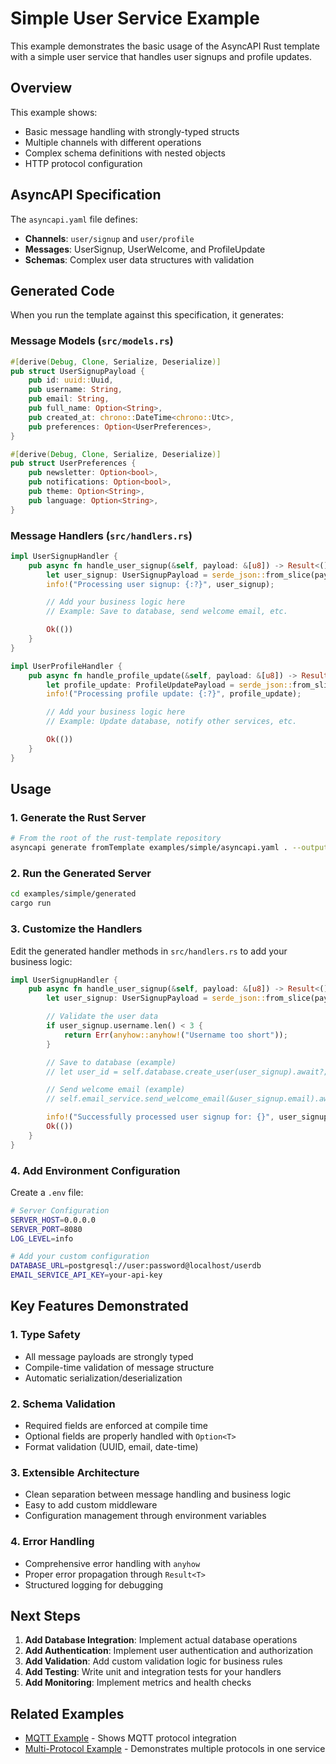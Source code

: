 # Simple User Service Example

This example demonstrates the basic usage of the AsyncAPI Rust template with a simple user service that handles user signups and profile updates.

## Overview

This example shows:
- Basic message handling with strongly-typed structs
- Multiple channels with different operations
- Complex schema definitions with nested objects
- HTTP protocol configuration

## AsyncAPI Specification

The `asyncapi.yaml` file defines:
- **Channels**: `user/signup` and `user/profile`
- **Messages**: UserSignup, UserWelcome, and ProfileUpdate
- **Schemas**: Complex user data structures with validation

## Generated Code

When you run the template against this specification, it generates:

### Message Models (`src/models.rs`)
```rust
#[derive(Debug, Clone, Serialize, Deserialize)]
pub struct UserSignupPayload {
    pub id: uuid::Uuid,
    pub username: String,
    pub email: String,
    pub full_name: Option<String>,
    pub created_at: chrono::DateTime<chrono::Utc>,
    pub preferences: Option<UserPreferences>,
}

#[derive(Debug, Clone, Serialize, Deserialize)]
pub struct UserPreferences {
    pub newsletter: Option<bool>,
    pub notifications: Option<bool>,
    pub theme: Option<String>,
    pub language: Option<String>,
}
```

### Message Handlers (`src/handlers.rs`)
```rust
impl UserSignupHandler {
    pub async fn handle_user_signup(&self, payload: &[u8]) -> Result<()> {
        let user_signup: UserSignupPayload = serde_json::from_slice(payload)?;
        info!("Processing user signup: {:?}", user_signup);

        // Add your business logic here
        // Example: Save to database, send welcome email, etc.

        Ok(())
    }
}

impl UserProfileHandler {
    pub async fn handle_profile_update(&self, payload: &[u8]) -> Result<()> {
        let profile_update: ProfileUpdatePayload = serde_json::from_slice(payload)?;
        info!("Processing profile update: {:?}", profile_update);

        // Add your business logic here
        // Example: Update database, notify other services, etc.

        Ok(())
    }
}
```

## Usage

### 1. Generate the Rust Server

```bash
# From the root of the rust-template repository
asyncapi generate fromTemplate examples/simple/asyncapi.yaml . --output examples/simple/generated --force-write
```

### 2. Run the Generated Server

```bash
cd examples/simple/generated
cargo run
```

### 3. Customize the Handlers

Edit the generated handler methods in `src/handlers.rs` to add your business logic:

```rust
impl UserSignupHandler {
    pub async fn handle_user_signup(&self, payload: &[u8]) -> Result<()> {
        let user_signup: UserSignupPayload = serde_json::from_slice(payload)?;

        // Validate the user data
        if user_signup.username.len() < 3 {
            return Err(anyhow::anyhow!("Username too short"));
        }

        // Save to database (example)
        // let user_id = self.database.create_user(user_signup).await?;

        // Send welcome email (example)
        // self.email_service.send_welcome_email(&user_signup.email).await?;

        info!("Successfully processed user signup for: {}", user_signup.username);
        Ok(())
    }
}
```

### 4. Add Environment Configuration

Create a `.env` file:

```bash
# Server Configuration
SERVER_HOST=0.0.0.0
SERVER_PORT=8080
LOG_LEVEL=info

# Add your custom configuration
DATABASE_URL=postgresql://user:password@localhost/userdb
EMAIL_SERVICE_API_KEY=your-api-key
```

## Key Features Demonstrated

### 1. **Type Safety**
- All message payloads are strongly typed
- Compile-time validation of message structure
- Automatic serialization/deserialization

### 2. **Schema Validation**
- Required fields are enforced at compile time
- Optional fields are properly handled with `Option<T>`
- Format validation (UUID, email, date-time)

### 3. **Extensible Architecture**
- Clean separation between message handling and business logic
- Easy to add custom middleware
- Configuration management through environment variables

### 4. **Error Handling**
- Comprehensive error handling with `anyhow`
- Proper error propagation through `Result<T>`
- Structured logging for debugging

## Next Steps

1. **Add Database Integration**: Implement actual database operations
2. **Add Authentication**: Implement user authentication and authorization
3. **Add Validation**: Add custom validation logic for business rules
4. **Add Testing**: Write unit and integration tests for your handlers
5. **Add Monitoring**: Implement metrics and health checks

## Related Examples

- [MQTT Example](../mqtt/README.md) - Shows MQTT protocol integration
- [Multi-Protocol Example](../multi-protocol/README.md) - Demonstrates multiple protocols in one service
